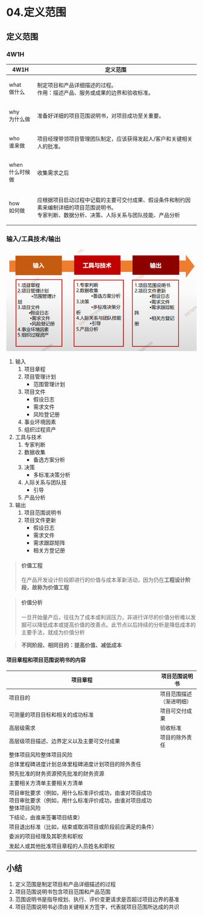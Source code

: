 # 04.定义范围

## 定义范围

### 4W1H

| 4W1H                 | **定义范围**                                                                           |
| -------------------- | ---------------------------------------------------------------------------------- |
| <p>what<br>做什么</p>   | <p>制定项目和产品详细描述的过程。<br>作用：描述产品、服务或成果的边界和验收标准。</p>                                   |
| <p>why<br>为什么做</p>   | 准备好详细的项目范围说明书，对项目成功至关重要。                                                           |
| <p>who<br>谁来做</p>    | 项目经理带领项目管理团队制定，应该获得发起人/客户和关键相关人的批准。                                                |
| <p>when<br>什么时候做</p> | 收集需求之后                                                                             |
| <p>how<br>如何做</p>    | <p>应根据项目启动过程中记载的主要可交付成果、假设条件和制约因素来编制详细的项目范围说明书。<br>专家判断、数据分析、决策、人际关系与团队技能、产品分析</p> |

### 输入/工具技术/输出

![image-20210224205210074](assets/image-20210224205210074.png)

1. 输入
   1. 项目章程
   2. 项目管理计划
      * 范围管理计划
   3. 项目文件
      * 假设日志
      * 需求文件
      * 风险登记册
   4. 事业环境因素
   5. 组织过程资产
2. 工具与技术
   1. 专家判断
   2. 数据收集
      * 备选方案分析
   3. 决策
      * 多标准决策分析
   4. 人际关系与团队技
      * 引导
   5. 产品分析
3. 输出
   1. 项目范围说明书
   2. 项目文件更新
      * 假设日志
      * 需求文件
      * 需求跟踪矩阵
      * 相关方登记册

> #### 价值工程
>
> 在产品开发设计阶段即进行的价值与成本革新活动，因为仍在**工程设计阶段，故称为价值工程**

> #### 价值分析
>
> 一旦开始量产后，往往为了成本或利润压力，非进行详尽的价值分析难以发掘可以降低成本或提高价值的改善点。此节点以后持续的分析是降低成本的主要手法，就成为价值分析

> **不同阶段、相同目的：提高价值、减低成本**

#### 项目章程和项目范围说明书的内容

| 项目章程                                                         | 项目范围说明书      |
| ------------------------------------------------------------ | ------------ |
| 项目目的                                                         | 项目范围描述（渐进明细） |
| 可测量的项目目标和相关的成功标准                                             | 项目可交付成果      |
| 高层级需求                                                        | 验收标准         |
| 高层级项目描述、边界定义以及主要可交付成果                                        | 项目的除外责任      |
| 整体项目风险整体项目风险                                                 |              |
| 总体里程碑进度计划总体里程碑进度计划项目的除外责任                                    |              |
| 预先批准的财务资源预先批准的财务资源                                           |              |
| 主要相关方清单主要相关方清单                                               |              |
| 项目审批要求（例如，用什么标准评价成功，由谁对项目成功项目审批要求（例如，用什么标准评价成功，由谁对项目成功整体项目风险 |              |
| 下结论，由谁来签署项目结束）                                               |              |
| 项目退出标准（比如，结束或取消项目或阶段前应满足的条件）                                 |              |
| 委派的项目经理及其职责和职权                                               |              |
| 发起人或其他批准项目章程的人员姓名和职权                                         |              |

## 小结

1. 定义范围是制定项目和产品详细描述的过程
2. 项目范围说明书包含项目范围和产品范围
3. 范围说明书是指导规划、执行、评价变更请求是否超过项目边界的基准
4. 项目范围说明书必须由关键相关方签字，代表就项目范围所达成的共识
